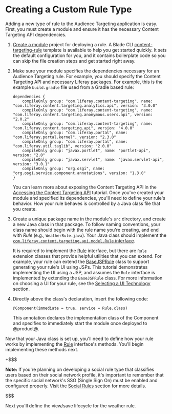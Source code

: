 # Creating a Custom Rule Type [](id=creating-a-custom-rule-type)

Adding a new type of rule to the Audience Targeting application is easy. First,
you must create a module and ensure it has the necessary Content Targeting API 
dependencies.

1.  [Create a module](/develop/tutorials/-/knowledge_base/7-1/starting-module-development#creating-a-module) 
    project for deploying a rule. A Blade CLI [content-targeting-rule](/develop/reference/-/knowledge_base/7-1/content-targeting-rule-template)
    template is available to help you get started quickly. It sets the default
    configuration for you, and it contains boilerplate code so you can skip the
    file creation steps and get started right away.

2.  Make sure your module specifies the dependencies necessary for an Audience
    Targeting rule. For example, you should specify the Content Targeting API
    and necessary Liferay packages. For example, this is the example
    `build.gradle` file used from a Gradle based rule:

        dependencies {
            compileOnly group: "com.liferay.content-targeting", name: "com.liferay.content.targeting.analytics.api", version: "3.0.0"
            compileOnly group: "com.liferay.content-targeting", name: "com.liferay.content.targeting.anonymous.users.api", version: "2.0.2"
            compileOnly group: "com.liferay.content-targeting", name: "com.liferay.content.targeting.api", version: "4.0.0"
            compileOnly group: "com.liferay.portal", name: "com.liferay.portal.kernel", version: "2.3.0"
            compileOnly group: "com.liferay.portal", name: "com.liferay.util.taglib", version: "2.0.0"
            compileOnly group: "javax.portlet", name: "portlet-api", version: "2.0"
            compileOnly group: "javax.servlet", name: "javax.servlet-api", version: "3.0.1"
            compileOnly group: "org.osgi", name: "org.osgi.service.component.annotations", version: "1.3.0"
        }

    You can learn more about exposing the Content Targeting API in the
    [Accessing the Content Targeting API](/develop/tutorials/-/knowledge_base/7-1/accessing-the-content-targeting-api)
    tutorial. Once you've created your module and specified its dependencies,
    you'll need to define your rule's behavior. How your rule behaves is
    controlled by a Java class file that you create.

3.  Create a unique package name in the module's `src` directory, and create a
    new Java class in that package. To follow naming conventions, your class
    name should begin with the rule name you're creating, and end with *Rule*
    (e.g., `WeatherRule.java`). Your Java class should implement the
    [`com.liferay.content.targeting.api.model.Rule` interface](@app-ref@/content-targeting/2.0.0/javadocs/com/liferay/content/targeting/api/model/Rule.html).

    It is required to implement the
    [Rule](@app-ref@/content-targeting/2.0.0/javadocs/com/liferay/content/targeting/api/model/Rule.html)
    interface, but there are `Rule`
    extension classes that provide helpful utilities that you can extend. For
    example, your rule can extend the
    [BaseJSPRule](@app-ref@/content-targeting/2.0.0/javadocs/com/liferay/content/targeting/api/model/BaseJSPRule.html)
    class to support generating your rule's UI using JSPs. This tutorial demonstrates implementing the UI using a JSP,
    and assumes the `Rule` interface is implemented by extending the `BaseJSPRule` class. For more information on
    choosing a UI for your rule, see the
    [Selecting a UI Technology](/develop/tutorial/-/knowledge_base/7-1/best-practices-for-rules#selecting-a-ui-technology)
    section.

4.  Directly above the class's declaration, insert the following code:

        @Component(immediate = true, service = Rule.class)

    This annotation declares the implementation class of the Component and
    specifies to immediately start the module once deployed to @product@.

Now that your Java class is set up, you'll need to define how your rule works by
implementing the
[Rule](@app-ref@/content-targeting/2.0.0/javadocs/com/liferay/content/targeting/api/model/Rule.html)
interface's methods. You'll begin implementing these methods next.

+$$$

**Note:** If you're planning on developing a social rule type that classifies
users based on their social network profile, it's important to remember that
the specific social network's SSO (Single Sign On) must be enabled and
configured properly. Visit the
[Social Rules](/discover/portal/-/knowledge_base/7-1/liferay-audience-targeting-rules#social-rules)
section for more details.

$$$

Next you'll define the view/save lifecycle for the weather rule.
